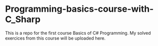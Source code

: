 # Programming-basics-course-with-C_Sharp
This is a repo for the first course Basics of C# Programming. My solved exercices from this course will be uploaded here.
